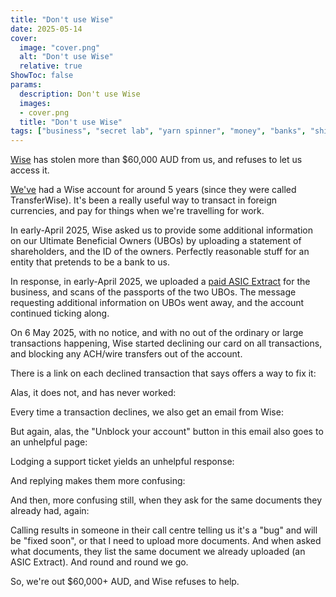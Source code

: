 ```yaml
---
title: "Don't use Wise"
date: 2025-05-14
cover:
  image: "cover.png"
  alt: "Don't use Wise"
  relative: true
ShowToc: false
params:
  description: Don't use Wise 
  images:
  - cover.png
  title: "Don't use Wise"
tags: ["business", "secret lab", "yarn spinner", "money", "banks", "shit companies", "crooks", "wise", "angry", "rant", "theft"]
---
```


[Wise](https://wise.com) has stolen more than $60,000 AUD from us, and refuses to let us access it.

[We've](https://secretlab.games) had a Wise account for around 5 years (since they were called TransferWise). It's been a really useful way to transact in foreign currencies, and pay for things when we're travelling for work.

In early-April 2025, Wise asked us to provide some additional information on our Ultimate Beneficial Owners (UBOs) by uploading a statement of shareholders, and the ID of the owners. Perfectly reasonable stuff for an entity that pretends to be a bank to us.

In response, in early-April 2025, we uploaded a [paid ASIC Extract](https://asic.gov.au/online-services/search-asic-registers/search-fees/) for the business, and scans of the passports of the two UBOs. The message requesting additional information on UBOs went away, and the account continued ticking along. 

On 6 May 2025, with no notice, and with no out of the ordinary or large transactions happening, Wise started declining our card on all transactions, and blocking any ACH/wire transfers out of the account.

[](wise1.png#center)

There is a link on each declined transaction that says offers a way to fix it:

[](wise2.png#center)

Alas, it does not, and has never worked:

[](wise3.png#center)

Every time a transaction declines, we also get an email from Wise:

[](wise4.png#center)

But again, alas, the "Unblock your account" button in this email also goes to an unhelpful page:

[](wise5.png#center)
 
Lodging a support ticket yields an unhelpful response:

[](wise6.png#center)

And replying makes them more confusing:

[](wise7.png#center)

And then, more confusing still, when they ask for the same documents they already had, again:

[](wise8.png#center)

Calling results in someone in their call centre telling us it's a "bug" and will be "fixed soon", or that I need to upload more documents. And when asked what documents, they list the same document we already uploaded (an ASIC Extract). And round and round we go.

So, we're out $60,000+ AUD, and Wise refuses to help.